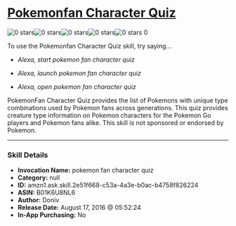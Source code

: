 # [Pokemonfan Character Quiz](http://alexa.amazon.com/#skills/amzn1.ask.skill.2e51f668-c53a-4a3e-b0ac-b4758f826224)
![0 stars](../../images/ic_star_border_black_18dp_1x.png)![0 stars](../../images/ic_star_border_black_18dp_1x.png)![0 stars](../../images/ic_star_border_black_18dp_1x.png)![0 stars](../../images/ic_star_border_black_18dp_1x.png)![0 stars](../../images/ic_star_border_black_18dp_1x.png) 0

To use the Pokemonfan Character Quiz skill, try saying...

* *Alexa, start pokemon fan character quiz*

* *Alexa, launch pokemon fan character quiz*

* *Alexa, open pokemon fan character quiz*

PokemonFan Character Quiz provides the list of Pokemons with unique type combinations used by Pokemon fans across generations. This quiz provides creature type information on Pokemon characters for the Pokemon Go players and Pokemon fans alike. This skill is not sponsored or endorsed by Pokemon.

***

### Skill Details

* **Invocation Name:** pokemon fan character quiz
* **Category:** null
* **ID:** amzn1.ask.skill.2e51f668-c53a-4a3e-b0ac-b4758f826224
* **ASIN:** B01K6U8NL6
* **Author:** Doniv
* **Release Date:** August 17, 2016 @ 05:52:24
* **In-App Purchasing:** No
